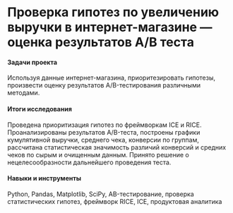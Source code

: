 # Проверка гипотез по увеличению выручки в интернет-магазине — оценка результатов A/B теста
#### Задачи проекта
Используя данные интернет-магазина, приоритезировать гипотезы, произвести оценку результатов A/B-тестирования различными методами.
#### Итоги исследования
Проведена приоритизация гипотез по фреймворкам ICE и RICE. Проанализированы результатов A/B-теста, построены графики кумулятивной выручки, среднего чека,
конверсии по группам, рассчитана статистическая значимость различий конверсий и средних чеков по сырым и очищенным данным. Принято решение о нецелесообразности дальнейшего проведения теста.
#### Навыки и инструменты
Python, Pandas, Matplotlib, SciPy, AB-тестирование, проверка статистических гипотез, фреймворк RICE, ICE, продуктовая аналитика
